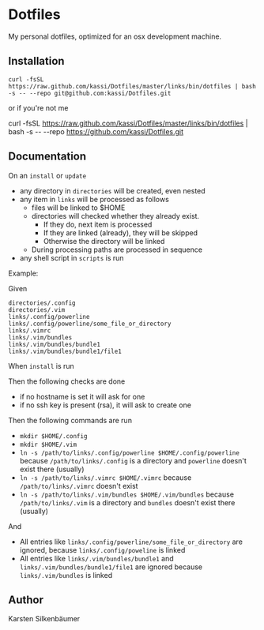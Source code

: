 # Dotfiles

My personal dotfiles, optimized for an osx development machine.

## Installation

	curl -fsSL https://raw.github.com/kassi/Dotfiles/master/links/bin/dotfiles | bash -s -- --repo git@github.com:kassi/Dotfiles.git

or if you're not me

  curl -fsSL https://raw.github.com/kassi/Dotfiles/master/links/bin/dotfiles | bash -s -- --repo https://github.com/kassi/Dotfiles.git

## Documentation

On an `install` or `update`

* any directory in `directories` will be created, even nested
* any item in `links` will be processed as follows
    * files will be linked to $HOME
    * directories will checked whether they already exist.
        * If they do, next item is processed
        * If they are linked (already), they will be skipped
        * Otherwise the directory will be linked
    * During processing paths are processed in sequence
* any shell script in `scripts` is run

Example:

Given
```
directories/.config
directories/.vim
links/.config/powerline
links/.config/powerline/some_file_or_directory
links/.vimrc
links/.vim/bundles
links/.vim/bundles/bundle1
links/.vim/bundles/bundle1/file1
```

When `install` is run

Then the following checks are done

* if no hostname is set it will ask for one
* if no ssh key is present (rsa), it will ask to create one

Then the following commands are run

* `mkdir $HOME/.config`
* `mkdir $HOME/.vim`
* `ln -s /path/to/links/.config/powerline $HOME/.config/powerline` because `/path/to/links/.config` is a directory and `powerline` doesn't exist there (usually)
* `ln -s /path/to/links/.vimrc $HOME/.vimrc` because `/path/to/links/.vimrc` doesn't exist
* `ln -s /path/to/links/.vim/bundles $HOME/.vim/bundles` because `/path/to/links/.vim` is a directory and `bundles` doesn't exist there (usually)

And

* All entries like `links/.config/powerline/some_file_or_directory` are ignored, because `links/.config/poweline` is linked
* All entries like `links/.vim/bundles/bundle1` and `links/.vim/bundles/bundle1/file1` are ignored because `links/.vim/bundles` is linked

## Author

Karsten Silkenbäumer
